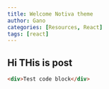 ```yaml
---
title: Welcome Notiva theme
author: Gano
categories: [Resources, React]
tags: [react]
---
```


## Hi THis is post

```html
<div>Test code block</div>
```
